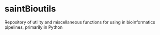 # saintBioutils
Repository of utility and miscellaneous functions for using in bioinformatics pipelines, primarily in Python
